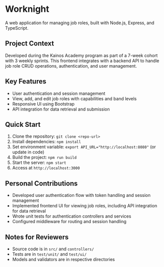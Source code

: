 # Worknight

A web application for managing job roles, built with Node.js, Express, and TypeScript.

## Project Context
Developed during the Kainos Academy program as part of a 7-week cohort with 3 weekly sprints. This frontend integrates with a backend API to handle job role CRUD operations, authentication, and user management.

## Key Features
- User authentication and session management
- View, add, and edit job roles with capabilities and band levels
- Responsive UI using Bootstrap
- API integration for data retrieval and submission

## Quick Start
1. Clone the repository: `git clone <repo-url>`
2. Install dependencies: `npm install`
3. Set environment variable: `export API_URL="http://localhost:8080"` (or update in code)
4. Build the project: `npm run build`
5. Start the server: `npm start`
6. Access at `http://localhost:3000`

## Personal Contributions
- Developed user authentication flow with token handling and session management
- Implemented frontend UI for viewing job roles, including API integration for data retrieval
- Wrote unit tests for authentication controllers and services
- Configured middleware for routing and session handling

## Notes for Reviewers
- Source code is in `src/` and `controllers/`
- Tests are in `test/unit/` and `test/ui/`
- Models and validators are in respective directories

